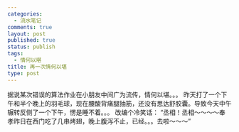 ```yaml
--- 
categories: 
  - 流水笔记
comments: true
layout: post
published: true
status: publish
tags: 
  - 情何以堪
title: 再一次情何以堪
type: post
---
```

据说某次错误的算法作业在小朋友中间广为流传，情何以堪。。。
昨天打了一个下午和半个晚上的羽毛球，现在腰酸背痛腿抽筋，还没有思达舒胶囊。导致今天中午辗转反侧了一个下午，愣是睡不着。。。
改编个冷笑话：
“丞相！丞相～～～～奉孝昨日在西门吃了几串烤翅，晚上腹泻不止，已经。。。去啦～～～”

